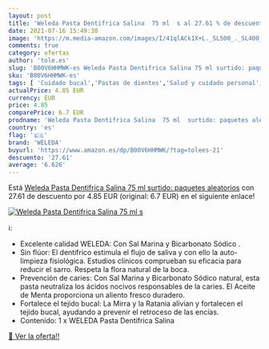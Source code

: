 ```yaml
---
layout: post
title: 'Weleda Pasta Dentifrica Salina  75 ml  s al 27.61 % de descuento'
date: 2021-07-16 15:49:38
image: 'https://m.media-amazon.com/images/I/41qlACk1X+L._SL500_._SL400_.jpg'
comments: true
category: ofertas
author: 'tole.es'
slug: 'B00V6HHMWK-es Weleda Pasta Dentifrica Salina 75 ml surtido: paquetes...'
sku: 'B00V6HHMWK-es'
tags: [ 'Cuidado bucal','Pastas de dientes','Salud y cuidado personal','dentifrica','weleda', ]
actualPrice: 4.85 EUR
currency: EUR
price: 4.85
comparePrice: 6.7 EUR
prodname: 'Weleda Pasta Dentifrica Salina  75 ml  surtido: paquetes aleatorios'
country: 'es'
flag: '🇪🇸'
brand: 'WELEDA'
buyurl: 'https://www.amazon.es/dp/B00V6HHMWK/?tag=tolees-21'
descuento: '27.61'
average: '6.626'
---
```


Está [Weleda Pasta Dentifrica Salina  75 ml  surtido: paquetes aleatorios](https://www.amazon.es/dp/B00V6HHMWK/?tag=tolees-21) con 27.61 de descuento por 4.85 EUR (original: 6.7 EUR) en el siguiente enlace!

[![Weleda Pasta Dentifrica Salina  75 ml  s](https://m.media-amazon.com/images/I/41qlACk1X+L._SL500_._SL400_.jpg)](https://www.amazon.es/dp/B00V6HHMWK/?tag=tolees-21)

ℹ️:

- Excelente calidad WELEDA: Con Sal Marina y Bicarbonato Sódico .
- Sin flúor: El dentífrico estimula el flujo de saliva y con ello la auto-limpieza fisiológica. Estudios clínicos comprueban su eficacia para reducir el sarro. Respeta la flora natural de la boca.
- Prevención de caries: Con Sal Marina y Bicarbonato Sódico natural, esta pasta neutraliza los ácidos nocivos responsables de la caries. El Aceite de Menta proporciona un aliento fresco duradero.
- Fortalece el tejido bucal: La Mirra y la Ratania alivian y fortalecen el tejido bucal, ayudando a prevenir el retroceso de las encías.
- Contenido: 1 x WELEDA Pasta Dentífrica Salina

[🛒 Ver la oferta!!](https://www.amazon.es/dp/B00V6HHMWK/?tag=tolees-21)
